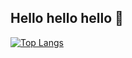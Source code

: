 ## Hello hello hello 👋

[![Top Langs](https://github-readme-stats.vercel.app/api/top-langs/?username=giuliamelao)](https://github.com/anuraghazra/github-readme-stats)


<!--
**giuliamelao/giuliamelao** is a ✨ _special_ ✨ repository because its `README.md` (this file) appears on your GitHub profile.

Here are some ideas to get you started:

- 🔭 I’m currently working on ...
- 🌱 I’m currently learning ...
- 👯 I’m looking to collaborate on ...
- 🤔 I’m looking for help with ...
- 💬 Ask me about ...
- 📫 How to reach me: ...
- 😄 Pronouns: ...
- ⚡ Fun fact: ...
-->
